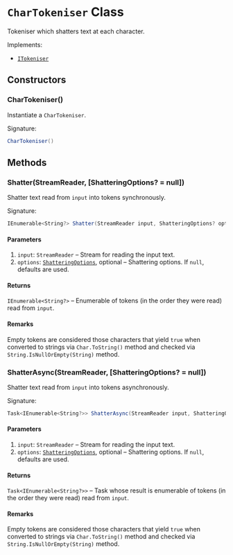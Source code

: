 # ```CharTokeniser``` Class

Tokeniser which shatters text at each character.

Implements:

*   [```ITokeniser```](#ITokeniser.md)

## Constructors

### CharTokeniser()

Instantiate a ```CharTokeniser```.

Signature:

```csharp
CharTokeniser()

```

## Methods

### Shatter(StreamReader, [ShatteringOptions? = null])

Shatter text read from ```input``` into tokens synchronously.

Signature:

```csharp
IEnumerable<String?> Shatter(StreamReader input, ShatteringOptions? options = null)

```

#### Parameters

1.  ```input```: ```StreamReader``` &ndash; Stream for reading the input text.
2.  ```options```: [```ShatteringOptions```](ShatteringOptions.md), optional &ndash; Shattering options. If ```null```, defaults are used.

#### Returns

```IEnumerable<String?>``` &ndash; Enumerable of tokens (in the order they were read) read from ```input```.

#### Remarks

Empty tokens are considered those characters that yield ```true``` when converted to strings via ```Char.ToString()``` method and checked via ```String.IsNullOrEmpty(String)``` method.

### ShatterAsync(StreamReader, [ShatteringOptions? = null])

Shatter text read from ```input``` into tokens asynchronously.

Signature:

```csharp
Task<IEnumerable<String?>> ShatterAsync(StreamReader input, ShatteringOptions? options = null)

```

#### Parameters

1.  ```input```: ```StreamReader``` &ndash; Stream for reading the input text.
2.  ```options```: [```ShatteringOptions```](ShatteringOptions.md), optional &ndash; Shattering options. If ```null```, defaults are used.

#### Returns

```Task<IEnumerable<String?>>``` &ndash; Task whose result is enumerable of tokens (in the order they were read) read from ```input```.

#### Remarks

Empty tokens are considered those characters that yield ```true``` when converted to strings via ```Char.ToString()``` method and checked via ```String.IsNullOrEmpty(String)``` method.
